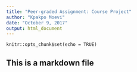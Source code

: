```yaml
---
title: "Peer-graded Assignment: Course Project"
author: "Kpakpo Moevi"
date: "October 9, 2017"
output: html_document
---
```


```{r setup, include=FALSE}
knitr::opts_chunk$set(echo = TRUE)
```

## This is a markdown file


